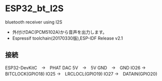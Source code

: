 # ESP32_bt_I2S
bluetooth receiver using I2S

* 外付けDAC(PCM5102A)から音声を出力します。
* Espressif toolchain(20170330版),ESP-IDF Release v2.1

## 接続

ESP32-DevKitC　→　PHAT DAC 
5V　→　5V 
GND　→　GND 
IO26 →　BITCLOCK(GPIO18) 
IO25 →　LRCLOCL(GPIO19) 
IO27 →　DATAIN(GPIO20) 

